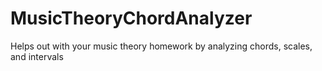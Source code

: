 # MusicTheoryChordAnalyzer
Helps out with your music theory homework by analyzing chords, scales, and intervals 
